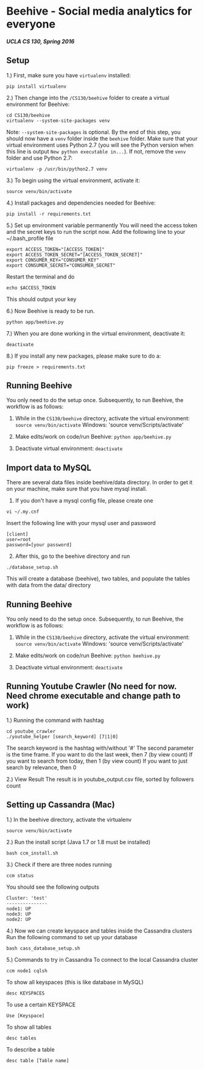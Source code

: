 # Beehive - Social media analytics for everyone
##### UCLA CS 130, Spring 2016

## Setup
1.) First, make sure you have `virtualenv` installed:
```
pip install virtualenv
```

2.) Then change into the `/CS130/beehive` folder to create a virtual environment for Beehive:
```
cd CS130/beehive
virtualenv --system-site-packages venv
```

Note: `--system-site-packages` is optional. By the end of this step, you should now have a `venv` folder inside the `beehive` folder. Make sure that your virtual environment uses Python 2.7 (you will see the Python version when this line is output `New python executable in...`). If not, remove the `venv` folder and use Python 2.7:

```
virtualenv -p /usr/bin/python2.7 venv
```

3.) To begin using the virtual environment, activate it:
```
source venv/bin/activate
```

4.) Install packages and dependencies needed for Beehive:
```
pip install -r requirements.txt
```

5.) Set up environment variable permanently
You will need the access token and the secret keys to run the script now. Add the following line to your ~/.bash_profile file
```
export ACCESS_TOKEN="[ACCESS_TOKEN]"
export ACCESS_TOKEN_SECRET="[ACCESS_TOKEN_SECRET]"
export CONSUMER_KEY="CONSUMER_KEY"
export CONSUMER_SECRET="CONSUMER_SECRET"
```
Restart the terminal and do 
```
echo $ACCESS_TOKEN
```
This should output your key

6.) Now Beehive is ready to be run.
```
python app/beehive.py
```

7.) When you are done working in the virtual environment, deactivate it:
```
deactivate
```

8.) If you install any new packages, please make sure to do a:
```
pip freeze > requirements.txt
```

## Running Beehive
You only need to do the setup once. Subsequently, to run Beehive, the workflow is as follows:

1. While in the `CS130/beehive` directory, activate the virtual environment: `source venv/bin/activate`
Windows: 'source venv/Scripts/activate'

2. Make edits/work on code/run Beehive: `python app/beehive.py`

3. Deactivate virtual environment: `deactivate`

## Import data to MySQL
There are several data files inside beehive/data directory. In order to get it on your machine, make sure that you have mysql install. 

1. If you don't have a mysql config file, please create one
```
vi ~/.my.cnf 
```
Insert the following line with your mysql user and password
```
[client]
user=root
password=[your password]
```

2. After this, go to the beehive directory and run
```
./database_setup.sh
```
This will create a database (beehive), two tables, and populate the tables with data from the data/ directory

## Running Beehive
You only need to do the setup once. Subsequently, to run Beehive, the workflow is as follows:

1. While in the `CS130/beehive` directory, activate the virtual environment: `source venv/bin/activate`
Windows: 'source venv/Scripts/activate'

2. Make edits/work on code/run Beehive: `python beehive.py`

3. Deactivate virtual environment: `deactivate`

## Running Youtube Crawler (No need for now. Need chrome executable and change path to work)

1.) Running the command with hashtag
```
cd youtube_crawler
./youtube_helper [search_keyword] [7|1|0] 
```
The search keyword is the hashtag with/without '#'
The second parameter is the time frame. 
If you want to do the last week, then 7 (by view count)
If you want to search from today, then 1 (by view count)
If you want to just search by relevance, then 0
 
2.) View Result
The result is in youtube_output.csv file, sorted by followers count

## Setting up Cassandra (Mac)

1.) In the beehive directory, activate the virtualenv
```
source venv/bin/activate
```

2.) Run the install script (Java 1.7 or 1.8 must be installed)
```
bash ccm_install.sh
```

3.) Check if there are three nodes running
```
ccm status
```
You should see the following outputs
```
Cluster: 'test'
---------------
node1: UP
node3: UP
node2: UP
```

4.) Now we can create keyspace and tables inside the Cassandra clusters
Run the following command to set up your database
```
bash cass_database_setup.sh
```

5.) Commands to try in Cassandra 
To connect to the local Cassandra cluster
```
ccm node1 cqlsh
```

To show all keyspaces (this is like database in MySQL)
```
desc KEYSPACES
```

To use a certain KEYSPACE
``` 
Use [Keyspace]
```

To show all tables
```
desc tables
```

To describe a table
``` 
desc table [Table name]
```
